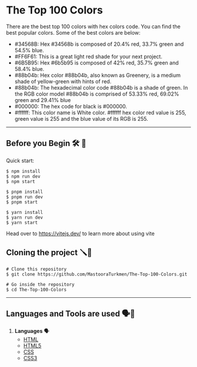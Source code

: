 # The Top 100 Colors

There are the best top 100 colors with hex colors code. You can find the best popular colors.
Some of the best colors are below:

+ #34568B: Hex #34568b is composed of 20.4% red, 33.7% green and 54.5% blue. 
+ #FF6F61: This is a great light red shade for your next project.
+ #6B5B95: Hex #6b5b95 is composed of 42% red, 35.7% green and 58.4% blue.
+ #88b04b: Hex color #88b04b, also known as Greenery, is a medium shade of yellow-green with hints of red. 
+ #88b04b: The hexadecimal color code #88b04b is a shade of green. In the RGB color model #88b04b is comprised of 
            53.33%  red, 69.02% green and 29.41% blue
+ #000000: The hex code for black is #000000.
+ #ffffff: This color name is White color. #ffffff hex color red value is 255, green value is 255 and the blue 
            value of its RGB is 255.


-----


## Before you Begin 🛠 🔨

Quick start:

```
$ npm install
$ npm run dev
$ npm start
```

```
$ pnpm install
$ pnpm run dev
$ pnpm start
```

```
$ yarn install
$ yarn run dev
$ yarn start
```


Head over to https://vitejs.dev/ to learn more about using vite


## Cloning the project 🪛🔨

```
# Clone this repository
$ git clone https://github.com/MastooraTurkmen/The-Top-100-Colors.git

# Go inside the repository
$ cd The-Top-100-Colors
```


------


## Languages and Tools are used 🗣️🔧
 
1. **Languages** 🗣️
    + [HTML](https://github.com/topics/html)
    + [HTML5](https://github.com/topics/html5)
    + [CSS](https://github.com/topics/css)
    + [CSS3](https://github.com/topics/css3)
